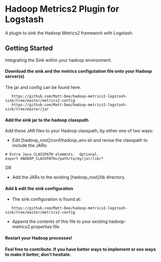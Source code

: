 Hadoop Metrics2  Plugin for Logstash
===============================

A plugin to sink the Hadoop Metrics2 framework with Logstash.

## Getting Started

Integrating the Sink within your hadoop environment.

#### Download the sink and the metrics configutation file onto your Hadoop server(s) 

The jar and config can be found here.
```
   https://github.com/Matt-Dee/hadoop-metrics2-logstash-sink/tree/master/metrics2-config    
   https://github.com/Matt-Dee/hadoop-metrics2-logstash-sink/tree/master/jar
```

#### Add the sink jar to the hadoop classpath

Add these JAR files to your Hadoop classpath, by either one of two ways:

 * Edit [hadoop_root]/conf/hadoop_env.sh and revise the classpath to include the JARs:

  ```
  # Extra Java CLASSPATH elements.  Optional.
  export HADOOP_CLASSPATH=/path/to/my/jar/lib/*
  ```
OR

 * Add the JARs to the existing [hadoop_root]/lib directory.

#### Add & edit the sink configuration

* The sink configuration is found at:
```
   https://github.com/Matt-Dee/hadoop-metrics2-logstash-sink/tree/master/metrics2-config
```
 
* Append the contents of this file to your existing hadoop-metrics2.properties file.

#### Restart your Hadoop processes! 

#### Feel free to contribute.  If you have better ways to implement or see ways to make it better, don't hesitate. 
